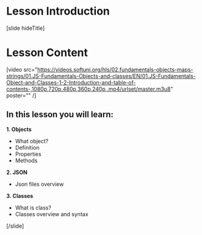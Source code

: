 # Lesson Introduction
[slide hideTitle]

# Lesson Content

[video src="https://videos.softuni.org/hls/02.fundamentals-objects-maps-strings/01.JS-Fundamentals-Objects-and-classes/EN/01.JS-Fundamentals-Object-and-Classes-1-2-Introduction-and-table-of-contents-,1080p,720p,480p,360p,240p,.mp4/urlset/master.m3u8" poster="" /]


## In this lesson you will learn:

**1. Objects**
- What object?
- Definition
- Properties
- Methods

**2. JSON**
- Json files overview

**3. Classes**
- What is class?
- Classes overview and syntax

[/slide]